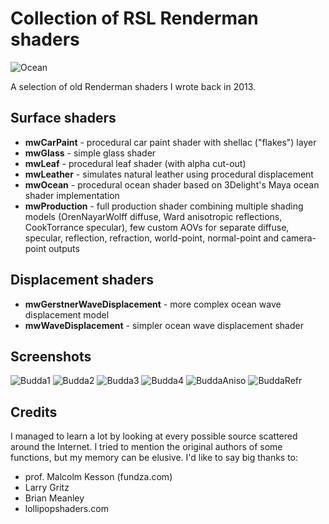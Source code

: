 Collection of RSL Renderman shaders
===========
![Ocean](./screenshots/ocean.png)

A selection of old Renderman shaders I wrote back in 2013.

Surface shaders
-------
- **mwCarPaint** - procedural car paint shader with shellac ("flakes") layer
- **mwGlass** - simple glass shader
- **mwLeaf** - procedural leaf shader (with alpha cut-out)
- **mwLeather** - simulates natural leather using procedural displacement
- **mwOcean** - procedural ocean shader based on 3Delight's Maya ocean shader implementation
- **mwProduction** - full production shader combining multiple shading models (OrenNayarWolff diffuse, Ward anisotropic reflections, CookTorrance specular), few custom AOVs for separate diffuse, specular, reflection, refraction, world-point, normal-point and camera-point outputs

Displacement shaders
--------------------
- **mwGerstnerWaveDisplacement** - more complex ocean wave displacement model
- **mwWaveDisplacement** - simpler ocean wave displacement shader


Screenshots
-----------
![Budda1](./screenshots/budda1.png)
![Budda2](./screenshots/budda2.png)
![Budda3](./screenshots/budda3.png)
![Budda4](./screenshots/budda4.png)
![BuddaAniso](./screenshots/budda_aniso.png)
![BuddaRefr](./screenshots/budda_refract.png)

Credits
-------
I managed to learn a lot by looking at every possible source scattered around the Internet. I tried to mention the original authors of some functions, but my memory can be elusive. I'd like to say big thanks to:

- prof. Malcolm Kesson (fundza.com)
- Larry Gritz
- Brian Meanley
- lollipopshaders.com







